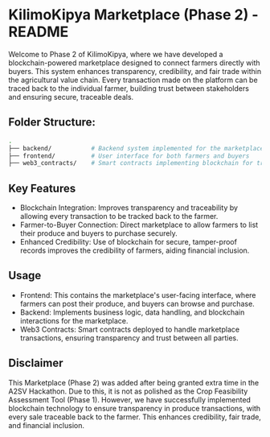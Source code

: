 # KilimoKipya Marketplace (Phase 2) - README

Welcome to Phase 2 of KilimoKipya, where we have developed a blockchain-powered marketplace designed to connect farmers directly with buyers. This system enhances transparency, credibility, and fair trade within the agricultural value chain. Every transaction made on the platform can be traced back to the individual farmer, building trust between stakeholders and ensuring secure, traceable deals.

## Folder Structure:
```bash
.
├── backend/           # Backend system implemented for the marketplace
├── frontend/          # User interface for both farmers and buyers
├── web3_contracts/    # Smart contracts implementing blockchain for transparency
```
## Key Features
-  Blockchain Integration: Improves transparency and traceability by allowing every transaction to be tracked back to the farmer.
-  Farmer-to-Buyer Connection: Direct marketplace to allow farmers to list their produce and buyers to purchase securely.
-  Enhanced Credibility: Use of blockchain for secure, tamper-proof records improves the credibility of farmers, aiding financial inclusion.

## Usage
-  Frontend: This contains the marketplace's user-facing interface, where farmers can post their produce, and buyers can browse and purchase.
-  Backend: Implements business logic, data handling, and blockchain interactions for the marketplace.
-  Web3 Contracts: Smart contracts deployed to handle marketplace transactions, ensuring transparency and trust between all parties.

## Disclaimer
This Marketplace (Phase 2) was added after being granted extra time in the A2SV Hackathon. Due to this, it is not as polished as the Crop Feasibility Assessment Tool (Phase 1). However, we have successfully implemented blockchain technology to ensure transparency in produce transactions, with every sale traceable back to the farmer. This enhances credibility, fair trade, and financial inclusion.
